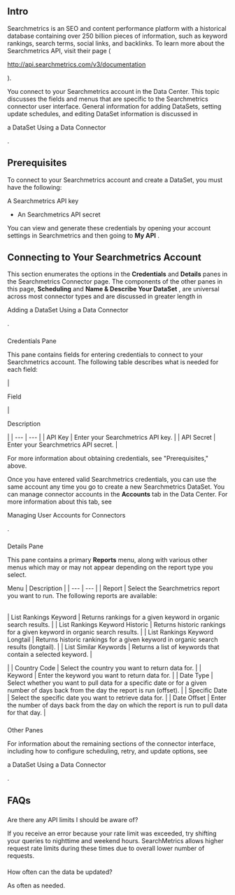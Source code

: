 

Intro
-------

Searchmetrics is an SEO and content performance platform with a historical database containing over 250 billion pieces of information, such as keyword rankings, search terms, social links, and backlinks. To learn more about the Searchmetrics API, visit their page (

http://api.searchmetrics.com/v3/documentation

).


 You connect to your Searchmetrics account in the Data Center. This topic discusses the fields and menus that are specific to the Searchmetrics connector user interface. General information for adding DataSets, setting update schedules, and editing DataSet information is discussed in

a DataSet Using a Data Connector

.


 Prerequisites
---------------

To connect to your Searchmetrics account and create a DataSet, you must have the following:

 A Searchmetrics API key
* An Searchmetrics API secret

You can view and generate these credentials by opening your account settings in Searchmetrics and then going to
 **My API**
 .


 Connecting to Your Searchmetrics Account
------------------------------------------


 This section enumerates the options in the
 **Credentials**
 and
 **Details**
 panes in the Searchmetrics Connector page. The components of the other panes in this page,
 **Scheduling**
 and
 **Name & Describe Your DataSet**
 , are universal across most connector types and are discussed in greater length in

Adding a DataSet Using a Data Connector

.


###

Credentials Pane


 This pane contains fields for entering credentials to connect to your Searchmetrics account. The following table describes what is needed for each field:


|

Field

|

Description

|
| --- | --- |
|
 API Key
  |
 Enter your Searchmetrics API key.
  |
|
 API Secret
  |
 Enter your Searchmetrics API secret.
  |

For more information about obtaining credentials, see "Prerequisites," above.

Once you have entered valid Searchmetrics credentials, you can use the same account any time you go to create a new Searchmetrics DataSet. You can manage connector accounts in the
 **Accounts**
 tab in the Data Center. For more information about this tab, see

Managing User Accounts for Connectors

.


###
 Details Pane

This pane contains a primary
 **Reports**
 menu, along with various other menus which may or may not appear depending on the report type you select.


 Menu
  |
 Description
  |
| --- | --- |
|
 Report
  |
 Select the Searchmetrics report you want to run. The following reports are available:


|  |  |
| --- | --- |
|
 List Rankings Keyword
  |
 Returns rankings for a given keyword in organic search results.
  |
|
 List Rankings Keyword Historic
  |
 Returns historic rankings for a given keyword in organic search results.
  |
|
 List Rankings Keyword Longtail
  |
 Returns historic rankings for a given keyword in organic search results (longtail).
  |
|
 List Similar Keywords
  |
 Returns a list of keywords that contain a selected keyword.
  |

|
|
 Country Code
  |
 Select the country you want to return data for.
  |
|
 Keyword
  |
 Enter the keyword you want to return data for.
  |
|
 Date Type
  |
 Select whether you want to pull data for a specific date or for a given number of days back from the day the report is run (offset).
  |
|
 Specific Date
  |
 Select the specific date you want to retrieve data for.
  |
|
 Date Offset
  |
 Enter the number of days back from the day on which the report is run to pull data for that day.
  |


###
 Other Panes

For information about the remaining sections of the connector interface, including how to configure scheduling, retry, and update options, see

a DataSet Using a Data Connector

.


 FAQs
------


#####
 Are there any API limits I should be aware of?

If you receive an error because your rate limit was exceeded, try shifting your queries to nighttime and weekend hours. SearchMetrics allows higher request rate limits during these times due to overall lower number of requests.

####
 How often can the data be updated?

As often as needed.

